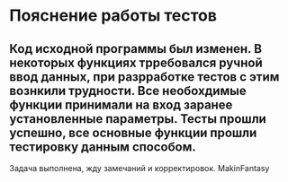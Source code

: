 # Пояснение работы тестов

## Код исходной программы был изменен. В некоторых функциях трребовался ручной ввод данных, при разрработке тестов с этим вознкили трудности. Все необохдимые функции принимали на вход заранее установленные параметры. Тесты прошли успешно, все основные функции прошли тестировку данным способом.

Задача выполнена, жду замечаний и корректировок.
MakinFantasy
